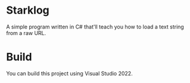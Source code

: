 # Starklog

A simple program written in C# that'll teach you how to load a text string from a raw URL.

# Build
You can build this project using Visual Studio 2022.
